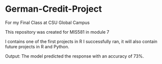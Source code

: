 # German-Credit-Project
For my Final Class at CSU Global Campus

This repository was created for MIS581 in module 7

I contains one of the first projects in R I successfully ran, it will also contain future projects 
in R and Python.

Output: The model predicted the response with an accuracy of 73%. 




